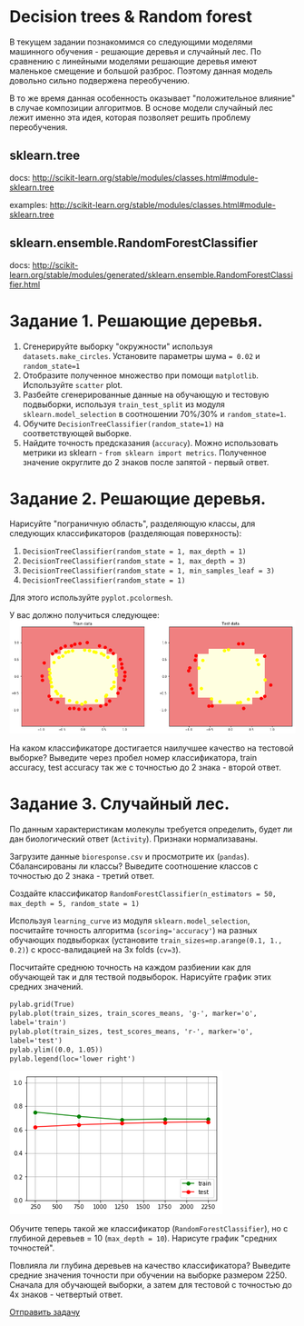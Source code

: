 # Decision trees & Random forest

В текущем задании познакомимся со следующими моделями машинного обучения - решающие деревья и случайный лес.
По сравнению с линейными моделями решающие деревья имеют маленькое смещение и большой разброс. Поэтому данная модель довольно сильно подвержена переобучению.

В то же время данная особенность оказывает "положительное влияние" в случае композиции алгоритмов. В основе модели случайный лес лежит именно эта идея, которая позволяет решить проблему переобучения.


## sklearn.tree

docs: http://scikit-learn.org/stable/modules/classes.html#module-sklearn.tree

examples: http://scikit-learn.org/stable/modules/classes.html#module-sklearn.tree

## sklearn.ensemble.RandomForestClassifier

docs:  http://scikit-learn.org/stable/modules/generated/sklearn.ensemble.RandomForestClassifier.html


# Задание 1. Решающие деревья.

1. Сгенерируйте выборку "окружности" используя `datasets.make_circles`. Установите параметры шума `= 0.02` и `random_state=1`
2. Отобразите полученное множество при помощи `matplotlib`. Используйте `scatter` plot.
3. Разбейте сгенерированные данные на обучающую и тестовую подвыборки, используя `train_test_split` из модуля `sklearn.model_selection` в соотношении 70%/30% и `random_state=1`.
4. Обучите `DecisionTreeClassifier(random_state=1)` на соответствующей выборке.
5. Найдите точность предсказания (`accuracy`). Можно использовать метрики из sklearn - `from sklearn import metrics`. Полученное значение округлите до 2 знаков после запятой - первый ответ.


# Задание 2. Решающие деревья.

Нарисуйте "пограничную область", разделяющую классы, для следующих классификаторов (разделяющая поверхность):

1. `DecisionTreeClassifier(random_state = 1, max_depth = 1)`
2. `DecisionTreeClassifier(random_state = 1, max_depth = 3)`
3. `DecisionTreeClassifier(random_state = 1, min_samples_leaf = 3)`
4. `DecisionTreeClassifier(random_state = 1)`

Для этого используйте `pyplot.pcolormesh`.

У вас должно получиться следующее:
![example](circles.png)

На каком классификаторе достигается наилучшее качество на тестовой выборке?
Выведите через пробел номер классификатора, train accuracy, test accuracy так же с точностью до 2 знака - второй ответ.


# Задание 3. Случайный лес.

По данным характеристикам молекулы требуется определить, будет ли дан биологический ответ (`Activity`). Признаки нормализаваны.

Загрузите данные `bioresponse.csv` и просмотрите их (`pandas`). Сбалансированы ли классы? Выведите соотношение классов с точностью до 2 знака - третий ответ.

Создайте классификатор `RandomForestClassifier(n_estimators = 50, max_depth = 5, random_state = 1)`

Используя `learning_curve` из модуля `sklearn.model_selection`, посчитайте точность алгоритма (`scoring='accuracy'`) на разных обучающих подвыборках (установите `train_sizes=np.arange(0.1, 1., 0.2)`) с кросс-валидацией на 3х folds (`cv=3`).

Посчитайте среднюю точность на каждом разбиении как для обучающей так и для тествой подвыборок. Нарисуйте график этих средних значений.

```
pylab.grid(True)
pylab.plot(train_sizes, train_scores_means, 'g-', marker='o', label='train')
pylab.plot(train_sizes, test_scores_means, 'r-', marker='o', label='test')
pylab.ylim((0.0, 1.05))
pylab.legend(loc='lower right')

```
![example2](means.png)

Обучите теперь такой же классификатор (`RandomForestClassifier`), но с глубиной деревьев = 10 (`max_depth = 10`). Нарисуте график "средних точностей".

Повлияла ли глубина деревьев на качество классификатора? Выведите средние значения точности при обучении на выборке размером 2250. Сначала для обучающей выборки, а затем для тестовой с точностью до 4х знаков - четвертый ответ.


[Отправить задачу](https://goo.gl/forms/sdoDmcIY93Wudlsw1)